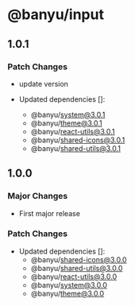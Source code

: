 # @banyu/input

## 1.0.1

### Patch Changes

- update version

- Updated dependencies []:
  - @banyu/system@3.0.1
  - @banyu/theme@3.0.1
  - @banyu/react-utils@3.0.1
  - @banyu/shared-icons@3.0.1
  - @banyu/shared-utils@3.0.1

## 1.0.0

### Major Changes

- First major release

### Patch Changes

- Updated dependencies []:
  - @banyu/shared-icons@3.0.0
  - @banyu/shared-utils@3.0.0
  - @banyu/react-utils@3.0.0
  - @banyu/system@3.0.0
  - @banyu/theme@3.0.0
